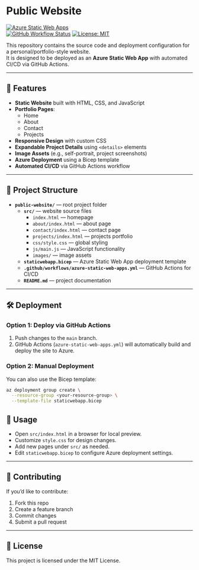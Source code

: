 # Public Website
[![Azure Static Web Apps](https://img.shields.io/badge/Azure%20Static%20Web%20Apps-Deployed-blue?logo=microsoftazure)](https://azure.microsoft.com/en-us/services/app-service/static/)  
[![GitHub Workflow Status](https://img.shields.io/github/actions/workflow/status/Faosis/public-website/azure-static-web-apps.yml?branch=main&label=CI%2FCD)](https://github.com/Faosis/public-website/actions/workflows/azure-static-web-apps.yml)
[![License: MIT](https://img.shields.io/badge/License-MIT-green.svg)](LICENSE)  

This repository contains the source code and deployment configuration for a personal/portfolio-style website.  
It is designed to be deployed as an **Azure Static Web App** with automated CI/CD via GitHub Actions.

---

## 🚀 Features
- **Static Website** built with HTML, CSS, and JavaScript
- **Portfolio Pages**:
  - Home
  - About
  - Contact
  - Projects
- **Responsive Design** with custom CSS
- **Expandable Project Details** using `<details>` elements
- **Image Assets** (e.g., self-portrait, project screenshots)
- **Azure Deployment** using a Bicep template
- **Automated CI/CD** via GitHub Actions workflow

---

## 📂 Project Structure

- **`public-website/`** — root project folder
  - **`src/`** — website source files  
    - `index.html` — homepage  
    - `about/index.html` — about page  
    - `contact/index.html` — contact page  
    - `projects/index.html` — projects portfolio  
    - `css/style.css` — global styling  
    - `js/main.js` — JavaScript functionality  
    - `images/` — image assets  
  - **`staticwebapp.bicep`** — Azure Static Web App deployment template  
  - **`.github/workflows/azure-static-web-apps.yml`** — GitHub Actions for CI/CD  
  - **`README.md`** — project documentation


---

## 🛠️ Deployment

### Option 1: Deploy via GitHub Actions
1. Push changes to the `main` branch.
2. GitHub Actions (`azure-static-web-apps.yml`) will automatically build and deploy the site to Azure.

### Option 2: Manual Deployment
You can also use the Bicep template:
```bash
az deployment group create \
  --resource-group <your-resource-group> \
  --template-file staticwebapp.bicep
```

## 📌 Usage
- Open `src/index.html` in a browser for local preview.
- Customize `style.css` for design changes.
- Add new pages under `src/` as needed.
- Edit `staticwebapp.bicep` to configure Azure deployment settings.

---

## 🤝 Contributing
If you’d like to contribute:
1. Fork this repo
2. Create a feature branch
3. Commit changes
4. Submit a pull request

---

## 📄 License
This project is licensed under the MIT License.